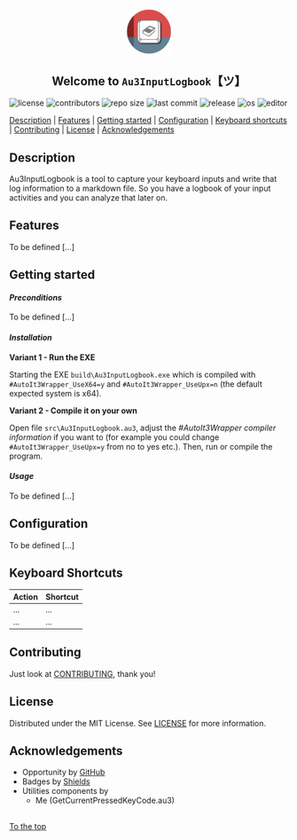 #####

<p align="center">
    <img src="images/icon.png" width="80" />
    <h2 align="center">Welcome to <code>Au3InputLogbook</code>【ツ】</h2>
</p>

![license](https://img.shields.io/badge/license-MIT-ff69b4.svg?style=flat-square&logo=spdx)
![contributors](https://img.shields.io/github/contributors/Sven-Seyfert/Au3InputLogbook.svg?style=flat-square&logo=github)
![repo size](https://img.shields.io/github/repo-size/Sven-Seyfert/Au3InputLogbook.svg?style=flat-square&logo=github)
![last commit](https://img.shields.io/github/last-commit/Sven-Seyfert/Au3InputLogbook.svg?style=flat-square&logo=github)
![release](https://img.shields.io/github/release/Sven-Seyfert/Au3InputLogbook.svg?style=flat-square&logo=github)
![os](https://img.shields.io/badge/os-windows-yellow.svg?style=flat-square&logo=windows)
![editor](https://img.shields.io/badge/editor-VSCode-blueviolet.svg?style=flat-square&logo=visual-studio-code)

[Description](#description) | [Features](#features) | [Getting started](#getting-started) | [Configuration](#configuration) | [Keyboard shortcuts](#keyboard-shortcuts) | [Contributing](#contributing) | [License](#license) | [Acknowledgements](#acknowledgements)

## Description

Au3InputLogbook is a tool to capture your keyboard inputs and write that log information to a markdown file. So you have a logbook of your input activities and you can analyze that later on.

## Features

To be defined [...]

## Getting started

#### *Preconditions*

To be defined [...]

#### *Installation*

**Variant 1 - Run the EXE**

Starting the EXE `build\Au3InputLogbook.exe` which is compiled with `#AutoIt3Wrapper_UseX64=y` and `#AutoIt3Wrapper_UseUpx=n` (the default expected system is x64).

**Variant 2 - Compile it on your own**

Open file `src\Au3InputLogbook.au3`, adjust the *#AutoIt3Wrapper compiler information* if you want to (for example you could change `#AutoIt3Wrapper_UseUpx=y` from no to yes etc.).
Then, run or compile the program.

#### *Usage*

To be defined [...]

## Configuration

To be defined [...]

## Keyboard Shortcuts

| Action | Shortcut |
| :---   | :---     |
| ...    | ...      |
| ...    | ...      |

## Contributing

Just look at [CONTRIBUTING](https://github.com/Sven-Seyfert/Au3InputLogbook/blob/main/docs/CONTRIBUTING.md), thank you!

## License

Distributed under the MIT License. See [LICENSE](https://github.com/Sven-Seyfert/Au3InputLogbook/blob/main/LICENSE.md) for more information.

## Acknowledgements

- Opportunity by [GitHub](https://github.com)
- Badges by [Shields](https://shields.io)
- Utilities components by
  - Me (GetCurrentPressedKeyCode.au3)

##

[To the top](#)
